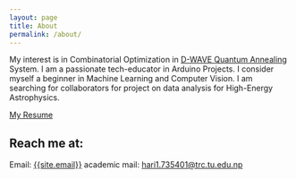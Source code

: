 ```yaml
---
layout: page
title: About
permalink: /about/
---
```

<p>
My interest is in Combinatorial Optimization in  <a href="https://www.dwavesys.com/" target="_blank">D-WAVE Quantum Annealing</a> System. I am a passionate tech-educator in Arduino Projects. I consider myself a beginner in Machine Learning and Computer Vision. I am searching for collaborators for project on data analysis for High-Energy Astrophysics. 
</p>

<p> 
  <a href="https://hariramkrishna.github.io/CV_HRKG.pdf" target="_blank">My Resume</a>
 </p>



## Reach me at:
Email: <a href="mailto:{{site.email}}?Subject=From Blog Site:">{{site.email}}</a>
academic mail: hari1.735401@trc.tu.edu.np
